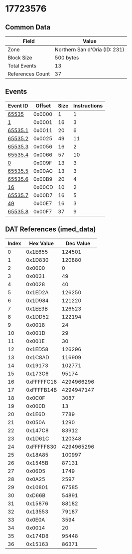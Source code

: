 # 17723576

## Common Data

| Field            | Value                         |
|------------------|-------------------------------|
| Zone             | Northern San d'Oria (ID: 231) |
| Block Size       | 500 bytes                     |
| Total Events     | 13                            |
| References Count | 37                            |

## Events

| Event ID                | Offset   |   Size |   Instructions |
|-------------------------|----------|--------|----------------|
| [65535](./65535.md)     | 0x0000   |      1 |              1 |
| [1](./1.md)             | 0x0001   |     16 |              3 |
| [65535.1](./65535.1.md) | 0x0011   |     20 |              6 |
| [65535.2](./65535.2.md) | 0x0025   |     49 |             11 |
| [65535.3](./65535.3.md) | 0x0056   |     16 |              2 |
| [65535.4](./65535.4.md) | 0x0066   |     57 |             10 |
| [0](./0.md)             | 0x009F   |     13 |              3 |
| [65535.5](./65535.5.md) | 0x00AC   |     13 |              3 |
| [65535.6](./65535.6.md) | 0x00B9   |     20 |              4 |
| [16](./16.md)           | 0x00CD   |     10 |              2 |
| [65535.7](./65535.7.md) | 0x00D7   |     16 |              5 |
| [49](./49.md)           | 0x00E7   |     16 |              3 |
| [65535.8](./65535.8.md) | 0x00F7   |     37 |              9 |

## DAT References (imed_data)

|   Index | Hex Value   |   Dec Value |
|---------|-------------|-------------|
|       0 | 0x1E655     |      124501 |
|       1 | 0x1D830     |      120880 |
|       2 | 0x0000      |           0 |
|       3 | 0x0031      |          49 |
|       4 | 0x0028      |          40 |
|       5 | 0x1ED2A     |      126250 |
|       6 | 0x1D984     |      121220 |
|       7 | 0x1EE3B     |      126523 |
|       8 | 0x1DD52     |      122194 |
|       9 | 0x0018      |          24 |
|      10 | 0x001D      |          29 |
|      11 | 0x001E      |          30 |
|      12 | 0x1ED58     |      126296 |
|      13 | 0x1C8AD     |      116909 |
|      14 | 0x19173     |      102771 |
|      15 | 0x173C6     |       95174 |
|      16 | 0xFFFFFC18  |  4294966296 |
|      17 | 0xFFFFB14B  |  4294947147 |
|      18 | 0x0C0F      |        3087 |
|      19 | 0x000D      |          13 |
|      20 | 0x1E6D      |        7789 |
|      21 | 0x050A      |        1290 |
|      22 | 0x147C8     |       83912 |
|      23 | 0x1D61C     |      120348 |
|      24 | 0xFFFFF830  |  4294965296 |
|      25 | 0x18A85     |      100997 |
|      26 | 0x1545B     |       87131 |
|      27 | 0x06D5      |        1749 |
|      28 | 0x0A25      |        2597 |
|      29 | 0x10801     |       67585 |
|      30 | 0xD66B      |       54891 |
|      31 | 0x15876     |       88182 |
|      32 | 0x13553     |       79187 |
|      33 | 0x0E0A      |        3594 |
|      34 | 0x0014      |          20 |
|      35 | 0x174D8     |       95448 |
|      36 | 0x15163     |       86371 |

